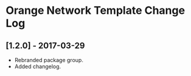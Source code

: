 
# Orange Network Template Change Log

## [1.2.0] - 2017-03-29

- Rebranded package group.
- Added changelog.
